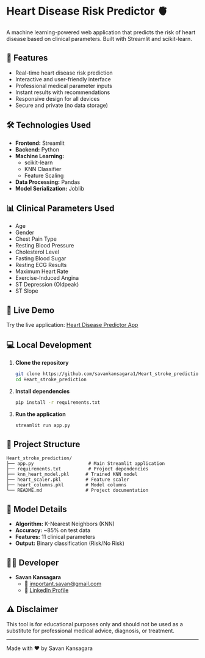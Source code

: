 # Heart Disease Risk Predictor 🫀

A machine learning-powered web application that predicts the risk of heart disease based on clinical parameters. Built with Streamlit and scikit-learn.

## 🌟 Features

- Real-time heart disease risk prediction
- Interactive and user-friendly interface
- Professional medical parameter inputs
- Instant results with recommendations
- Responsive design for all devices
- Secure and private (no data storage)

## 🛠️ Technologies Used

- **Frontend:** Streamlit
- **Backend:** Python
- **Machine Learning:** 
  - scikit-learn
  - KNN Classifier
  - Feature Scaling
- **Data Processing:** Pandas
- **Model Serialization:** Joblib

## 📊 Clinical Parameters Used

- Age
- Gender
- Chest Pain Type
- Resting Blood Pressure
- Cholesterol Level
- Fasting Blood Sugar
- Resting ECG Results
- Maximum Heart Rate
- Exercise-Induced Angina
- ST Depression (Oldpeak)
- ST Slope

## 🚀 Live Demo

Try the live application: [Heart Disease Predictor App](https://savankansagara1-heart-stroke-prediction-app-3z7g0l.streamlit.app/)

## 💻 Local Development

1. **Clone the repository**
   ```bash
   git clone https://github.com/savankansagara1/Heart_stroke_prediction.git
   cd Heart_stroke_prediction
   ```

2. **Install dependencies**
   ```bash
   pip install -r requirements.txt
   ```

3. **Run the application**
   ```bash
   streamlit run app.py
   ```

## 📁 Project Structure

```
Heart_stroke_prediction/
├── app.py                    # Main Streamlit application
├── requirements.txt          # Project dependencies
├── knn_heart_model.pkl      # Trained KNN model
├── heart_scaler.pkl         # Feature scaler
├── heart_columns.pkl        # Model columns
└── README.md                # Project documentation
```

## 🔑 Model Details

- **Algorithm:** K-Nearest Neighbors (KNN)
- **Accuracy:** ~85% on test data
- **Features:** 11 clinical parameters
- **Output:** Binary classification (Risk/No Risk)


## 👨‍💻 Developer

- **Savan Kansagara**
  - 📧 [important.savan@gmail.com](mailto:important.savan@gmail.com)
  - 💼 [LinkedIn Profile](https://www.linkedin.com/in/savan-kansagara)

## ⚠️ Disclaimer

This tool is for educational purposes only and should not be used as a substitute for professional medical advice, diagnosis, or treatment.

---
Made with ❤️ by Savan Kansagara
